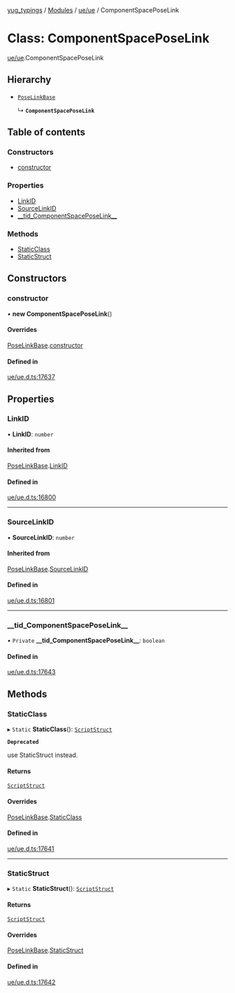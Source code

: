 [yug_typings](../README.md) / [Modules](../modules.md) / [ue/ue](../modules/ue_ue.md) / ComponentSpacePoseLink

# Class: ComponentSpacePoseLink

[ue/ue](../modules/ue_ue.md).ComponentSpacePoseLink

## Hierarchy

- [`PoseLinkBase`](ue_ue.PoseLinkBase.md)

  ↳ **`ComponentSpacePoseLink`**

## Table of contents

### Constructors

- [constructor](ue_ue.ComponentSpacePoseLink.md#constructor)

### Properties

- [LinkID](ue_ue.ComponentSpacePoseLink.md#linkid)
- [SourceLinkID](ue_ue.ComponentSpacePoseLink.md#sourcelinkid)
- [\_\_tid\_ComponentSpacePoseLink\_\_](ue_ue.ComponentSpacePoseLink.md#__tid_componentspaceposelink__)

### Methods

- [StaticClass](ue_ue.ComponentSpacePoseLink.md#staticclass)
- [StaticStruct](ue_ue.ComponentSpacePoseLink.md#staticstruct)

## Constructors

### constructor

• **new ComponentSpacePoseLink**()

#### Overrides

[PoseLinkBase](ue_ue.PoseLinkBase.md).[constructor](ue_ue.PoseLinkBase.md#constructor)

#### Defined in

[ue/ue.d.ts:17637](https://github.com/YugMetaverse/yug_typings/blob/25cad34/ue/ue.d.ts#L17637)

## Properties

### LinkID

• **LinkID**: `number`

#### Inherited from

[PoseLinkBase](ue_ue.PoseLinkBase.md).[LinkID](ue_ue.PoseLinkBase.md#linkid)

#### Defined in

[ue/ue.d.ts:16800](https://github.com/YugMetaverse/yug_typings/blob/25cad34/ue/ue.d.ts#L16800)

___

### SourceLinkID

• **SourceLinkID**: `number`

#### Inherited from

[PoseLinkBase](ue_ue.PoseLinkBase.md).[SourceLinkID](ue_ue.PoseLinkBase.md#sourcelinkid)

#### Defined in

[ue/ue.d.ts:16801](https://github.com/YugMetaverse/yug_typings/blob/25cad34/ue/ue.d.ts#L16801)

___

### \_\_tid\_ComponentSpacePoseLink\_\_

• `Private` **\_\_tid\_ComponentSpacePoseLink\_\_**: `boolean`

#### Defined in

[ue/ue.d.ts:17643](https://github.com/YugMetaverse/yug_typings/blob/25cad34/ue/ue.d.ts#L17643)

## Methods

### StaticClass

▸ `Static` **StaticClass**(): [`ScriptStruct`](ue_ue.ScriptStruct.md)

**`Deprecated`**

use StaticStruct instead.

#### Returns

[`ScriptStruct`](ue_ue.ScriptStruct.md)

#### Overrides

[PoseLinkBase](ue_ue.PoseLinkBase.md).[StaticClass](ue_ue.PoseLinkBase.md#staticclass)

#### Defined in

[ue/ue.d.ts:17641](https://github.com/YugMetaverse/yug_typings/blob/25cad34/ue/ue.d.ts#L17641)

___

### StaticStruct

▸ `Static` **StaticStruct**(): [`ScriptStruct`](ue_ue.ScriptStruct.md)

#### Returns

[`ScriptStruct`](ue_ue.ScriptStruct.md)

#### Overrides

[PoseLinkBase](ue_ue.PoseLinkBase.md).[StaticStruct](ue_ue.PoseLinkBase.md#staticstruct)

#### Defined in

[ue/ue.d.ts:17642](https://github.com/YugMetaverse/yug_typings/blob/25cad34/ue/ue.d.ts#L17642)
